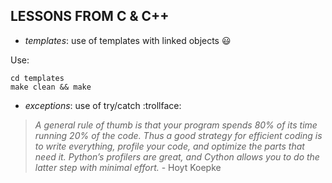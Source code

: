 ## LESSONS FROM C & C++

- _templates_: use of templates with linked objects :smiley:

Use:
```
cd templates
make clean && make
```

- _exceptions_: use of try/catch :trollface:

> *A general rule of thumb is that your program spends 80% of its time running 20% of the code. Thus a good strategy for efficient coding is to write everything, profile your code, and optimize the parts that need it. Python’s profilers are great, and Cython allows you to do the latter step with minimal effort.* - Hoyt Koepke
